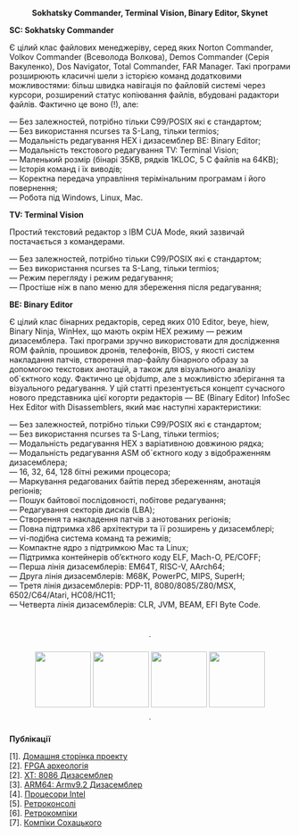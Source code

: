 <p align="center"><strong>Sokhatsky Commander, Terminal Vision, Binary Editor, Skynet</strong></p>

<P><b>SC: Sokhatsky Commander</b></p>

<p>Є цілий клас файлових менеджеріву, серед яких Norton Commander, Volkov Commander (Всеволода Волкова), Demos Commander (Серія Вакуленко),
    Dos Navigator, Total Commander, FAR Manager. Такі програми розширюють класичні шели з історією команд додатковими можливостями:
   більш швидка навігація по файловій системі через курсори, розширений статус копіювання файлів, вбудовані радактори файлів. Фактично це воно (!), але:</p>

<p>
— Без залежностей, потрібно тільки C99/POSIX які є стандартом;<br>
— Без використання ncurses та S-Lang, тільки termios;<br>
— Модальність редагування HEX і дизасемблер BE: Binary Editor;<br>
— Модальність текстового редагування TV: Terminal Vision;<br>
— Маленький розмір (бінарі 35KB, рядків 1KLOC, 5 С файлів на 64KB);<br>
— Історія команд і їх виводів;<br>
— Коректна передача управління терімінальним програмам і його повернення;<br>
— Робота під Windows, Linux, Mac.<br>
</p>

<P><b>TV: Terminal Vision</b></p>

<p>Простий текстовий редактор з IBM CUA Mode, який зазвичай постачається з командерами.</p>

<p>
— Без залежностей, потрібно тільки C99/POSIX які є стандартом;<br>
— Без використання ncurses та S-Lang, тільки termios;<br>
— Режим перегляду і режим редагування;<br>
— Простіше ніж в nano меню для збереження після редагування;<br>
</p>

<P><b>BE: Binary Editor</b></p>

<p>Є цілий клас бінарних редакторів, серед яких 010 Editor, beye, hiew, Binary Ninja, WinHex, що мають окрім HEX режиму — режим дизасемблера.
Такі програми зручно використовати для дослідження ROM файлів, прошивок дронів, телефонів, BIOS, у якості систем накладання патчів,
створення map-файлу бінарного образу за допомогою текстових анотацій, а також для візуального аналізу об`єктного коду. Фактично це objdump,
але з можливістю зберігання та візуального редагування. У цій статті презентується концепт сучасного нового представника цієї когорти
редакторів — BE (Binary Editor) InfoSec Hex Editor with Disassemblers, який має наступні характеристики:</p>

<p>
— Без залежностей, потрібно тільки C99/POSIX які є стандартом; <br>
— Без використання ncurses та S-Lang, тільки termios; <br>
— Модальність редагування HEX з варіативною довжиною рядка; <br>
— Модальність редагування ASM об`єктного коду з відображенням дизасемблера; <br>
— 16, 32, 64, 128 бітні режими процесора; <br>
— Маркування редагованих байтів перед збереженням, анотація регіонів; <br>
— Пошук байтової послідовності, побітове редагування; <br>
— Редагування секторів дисків (LBA);<br>
— Створення та накладення патчів з анотованих регіонів; <br>
— Повна підтримка x86 архітектури та її розширень у дизасемблері; <br>
— vi-подібна система команд та режимів; <br>
— Компактне ядро з підтримкою Maс та Linux; <br>
— Підтримка контейнерів обʼєктного коду ELF, Mach-O, PE/COFF; <br>
— Перша лінія дизасемблерів: EM64T, RISC-V, AArch64; <br>
— Друга лінія дизасемблерів: M68K, PowerPC, MIPS, SuperH; <br>
— Третя лінія дизасемблерів: PDP-11, 8080/8085/Z80/MSX, 6502/C64/Atari, HC08/HC11;<br>
— Четверта лінія дизасемблерів: CLR, JVM, BEAM, EFI Byte Code.</p>

<br><p align="center">&dot;</p>

<p align="center">
<a href="https://sc.5ht.co/"><img src="https://5ht.co/sc/img/sc.png" width=100></a>
<a href="https://tv.5ht.co/"><img src="https://5ht.co/tv/img/tv.png" width=100></a>
<a href="https://be.5ht.co/"><img src="https://5ht.co/be/img/be.png" width=100></a>
<a href="https://sh.5ht.co/"><img src="https://5ht.co/sh/img/sh.png?v=1" width=100></a>
</p>

<p align="center">&dot;</pr>
   
<P><b>Публікації</b></p>

<p>[1]. <a href="https://5ht.co/be/">Домашня сторінка проекту</a><br>
   [2]. <a href="https://tonpa.guru/stream/2020/2020-10-10 FPGA археологія.htm">FPGA археологія</a><br>
   [2]. <a href="https://tonpa.guru/stream/2022/2022-06-07 8086 XT дизасемблер.htm">XT: 8086 Дизасемблер</a><br>
   [3]. <a href="https://tonpa.guru/stream/2022/2022-06-11 A64 Disassembler.htm">ARM64: Armv9.2 Дизасемблер</a><br>
   [4]. <a href="https://tonpa.guru/stream/2020/2020-09-13 Процесори Intel.htm">Процесори Intel</a><br>
   [5]. <a href="https://game.5ht.co">Ретроконсолі</a><br>
   [6]. <a href="https://retro.5ht.co">Ретрокомпіки</a><br>
   [7]. <a href="https://computer.5ht.co">Компіки Сохацького</a><br>
</p>
